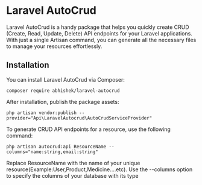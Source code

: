 
# Laravel AutoCrud

Laravel AutoCrud is a handy package that helps you quickly create CRUD (Create, Read, Update, Delete) API endpoints for your Laravel applications. With just a single Artisan command, you can generate all the necessary files to manage your resources effortlessly.

## Installation

You can install Laravel AutoCrud via Composer:

````
composer require abhishek/laravel-autocrud
````
After installation, publish the package assets:
````
php artisan vendor:publish --provider="Api\LaravelAutocrud\AutoCrudServiceProvider"
````
To generate CRUD API endpoints for a resource, use the following command:
````
php artisan autocrud:api ResourceName --columns="name:string,email:string"
````
Replace ResourceName with the name of your unique resource(Example:User,Product,Medicine....etc).
Use the --columns option to specify the columns of your database with its type